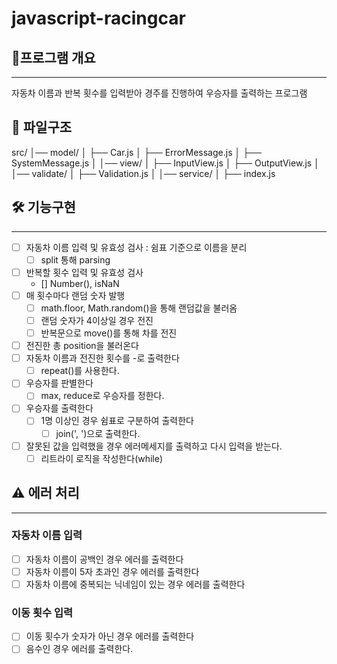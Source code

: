 # javascript-racingcar

## 📍프로그램 개요

---

자동차 이름과 반복 횟수를 입력받아 경주를 진행하여 우승자를 출력하는 프로그램

## 📁 파일구조

src/
│── model/
│ ├── Car.js
│ ├── ErrorMessage.js
│ ├── SystemMessage.js
│
│── view/
│ ├── InputView.js
│ ├── OutputView.js
│
│── validate/
│ ├── Validation.js
│
│── service/
│
├── index.js

## 🛠️ 기능구현

---

- [ ] 자동차 이름 입력 및 유효성 검사 : 쉼표 기준으로 이름을 분리
  - [ ] split 통해 parsing
- [ ] 반복할 횟수 입력 및 유효성 검사
  - [] Number(), isNaN
- [ ] 매 횟수마다 랜덤 숫자 발행
  - [ ] math.floor, Math.random()을 통해 랜덤값을 불러옴
  - [ ] 랜덤 숫자가 4이상일 경우 전진
  - [ ] 반복문으로 move()를 통해 차를 전진
- [ ] 전진한 총 position을 불러온다
- [ ] 자동차 이름과 전진한 횟수를 -로 출력한다
  - [ ] repeat()를 사용한다.
- [ ] 우승자를 판별한다
  - [ ] max, reduce로 우승자를 정한다.
- [ ] 우승자를 출력한다
  - [ ] 1명 이상인 경우 쉼표로 구분하여 출력한다
    - [ ] join(', ')으로 출력한다.
- [ ] 잘못된 값을 입력했을 경우 에러메세지를 출력하고 다시 입력을 받는다.
  - [ ] 리트라이 로직을 작성한다(while)

## ⚠️ 에러 처리

---

### 자동차 이름 입력

- [ ] 자동차 이름이 공백인 경우 에러를 출력한다
- [ ] 자동차 이름이 5자 초과인 경우 에러를 출력한다
- [ ] 자동차 이름에 중복되는 닉네임이 있는 경우 에러를 출력한다

### 이동 횟수 입력

- [ ] 이동 횟수가 숫자가 아닌 경우 에러를 출력한다
- [ ] 음수인 경우 에러를 출력한다.

